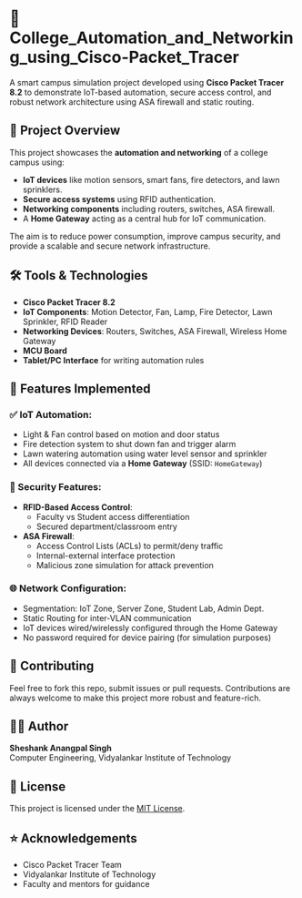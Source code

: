 # 📡 College_Automation_and_Networking_using_Cisco-Packet_Tracer

A smart campus simulation project developed using **Cisco Packet Tracer 8.2** to demonstrate IoT-based automation, secure access control, and robust network architecture using ASA firewall and static routing.

## 🚀 Project Overview

This project showcases the **automation and networking** of a college campus using:
- **IoT devices** like motion sensors, smart fans, fire detectors, and lawn sprinklers.
- **Secure access systems** using RFID authentication.
- **Networking components** including routers, switches, ASA firewall.
- A **Home Gateway** acting as a central hub for IoT communication.

The aim is to reduce power consumption, improve campus security, and provide a scalable and secure network infrastructure.

## 🛠️ Tools & Technologies

- **Cisco Packet Tracer 8.2**
- **IoT Components**: Motion Detector, Fan, Lamp, Fire Detector, Lawn Sprinkler, RFID Reader
- **Networking Devices**: Routers, Switches, ASA Firewall, Wireless Home Gateway
- **MCU Board**
- **Tablet/PC Interface** for writing automation rules

## 🧠 Features Implemented

### ✅ IoT Automation:
- Light & Fan control based on motion and door status
- Fire detection system to shut down fan and trigger alarm
- Lawn watering automation using water level sensor and sprinkler
- All devices connected via a **Home Gateway** (SSID: `HomeGateway`)

### 🔐 Security Features:
- **RFID-Based Access Control**:
  - Faculty vs Student access differentiation
  - Secured department/classroom entry
- **ASA Firewall**:
  - Access Control Lists (ACLs) to permit/deny traffic
  - Internal-external interface protection
  - Malicious zone simulation for attack prevention

### 🌐 Network Configuration:
- Segmentation: IoT Zone, Server Zone, Student Lab, Admin Dept.
- Static Routing for inter-VLAN communication
- IoT devices wired/wirelessly configured through the Home Gateway
- No password required for device pairing (for simulation purposes)

## 🤝 Contributing

Feel free to fork this repo, submit issues or pull requests. Contributions are always welcome to make this project more robust and feature-rich.

## 🧑‍💻 Author

**Sheshank Anangpal Singh**  
Computer Engineering, Vidyalankar Institute of Technology 

## 📜 License

This project is licensed under the [MIT License](LICENSE).

## ⭐ Acknowledgements

- Cisco Packet Tracer Team
- Vidyalankar Institute of Technology
- Faculty and mentors for guidance
